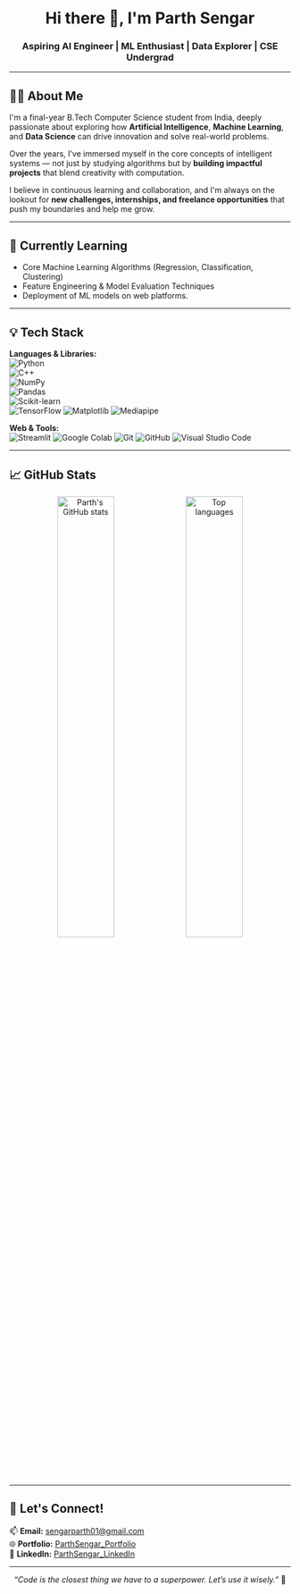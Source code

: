 <h1 align="center">Hi there 👋, I'm Parth Sengar</h1>
<h3 align="center">Aspiring AI Engineer | ML Enthusiast | Data Explorer | CSE Undergrad</h3>

---

## 🧑‍💻 About Me

I'm a final-year B.Tech Computer Science student from India, deeply passionate about exploring how **Artificial Intelligence**, **Machine Learning**, and **Data Science** can drive innovation and solve real-world problems.  

Over the years, I’ve immersed myself in the core concepts of intelligent systems — not just by studying algorithms but by **building impactful projects** that blend creativity with computation.

I believe in continuous learning and collaboration, and I'm always on the lookout for **new challenges, internships, and freelance opportunities** that push my boundaries and help me grow.

---

## 🧠 Currently Learning

- Core Machine Learning Algorithms (Regression, Classification, Clustering)
- Feature Engineering & Model Evaluation Techniques
- Deployment of ML models on web platforms.

---

## 💡 Tech Stack

**Languages & Libraries:**  
![Python](https://img.shields.io/badge/-Python-black?style=flat&logo=python)  
![C++](https://img.shields.io/badge/-C++-black?style=flat&logo=c%2B%2B)    
![NumPy](https://img.shields.io/badge/-NumPy-black?style=flat&logo=numpy)  
![Pandas](https://img.shields.io/badge/-Pandas-black?style=flat&logo=pandas)  
![Scikit-learn](https://img.shields.io/badge/-Scikit--Learn-black?style=flat&logo=scikit-learn)  
![TensorFlow](https://img.shields.io/badge/-TensorFlow-black?style=flat&logo=tensorflow)
![Matplotlib](https://img.shields.io/badge/-Matplotlib-black?style=flat&logo=matplotlib)
![Mediapipe](https://img.shields.io/badge/-MediaPipe-black?style=flat&logo=google)

**Web & Tools:**  
![Streamlit](https://img.shields.io/badge/-Streamlit-black?style=flat&logo=streamlit)
![Google Colab](https://img.shields.io/badge/-Google_Colab-black?style=flat&logo=googlecolab)
![Git](https://img.shields.io/badge/-Git-black?style=flat&logo=git)
![GitHub](https://img.shields.io/badge/-GitHub-black?style=flat&logo=github)
![Visual Studio Code](https://img.shields.io/badge/-VS_Code-black?style=flat&logo=visualstudiocode)

---

## 📈 GitHub Stats

<p align="center">
  <img src="https://github-readme-stats.vercel.app/api?username=ParthSengar28&show_icons=true&theme=radical" alt="Parth's GitHub stats" width="45%"/>
  <img src="https://github-readme-stats.vercel.app/api/top-langs/?username=ParthSengar28&layout=compact&theme=radical" alt="Top languages" width="45%"/>
</p>

---

## 🤝 Let's Connect!

📫 **Email:** sengarparth01@gmail.com  
🌐 **Portfolio:** [ParthSengar_Portfolio](https://parthsengar28.github.io/)  
💼 **LinkedIn:** [ParthSengar_LinkedIn](https://www.linkedin.com/in/parth-sengar-314621245/)  

---

<p align="center">
  <i>“Code is the closest thing we have to a superpower. Let’s use it wisely.”</i> 🚀
</p>
